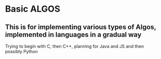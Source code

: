 # Basic ALGOS
## This is for implementing various types of Algos, implemented in languages in a gradual way

Trying to begin with C, then C++, planning for Java and JS and then possibly Python
